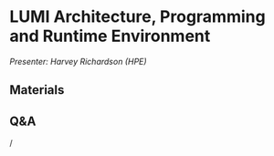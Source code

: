 # LUMI Architecture, Programming and Runtime Environment

*Presenter: Harvey Richardson (HPE)*

## Materials

<!--
Temporary location of materials (for the lifetime of the training project):

-   Slides: `/project/project_465001154/Slides/HPE/01_Architecture_PE_modules_slurm.pdf`
-->

<!--
Archived materials on LUMI:

-   Slides: `/appl/local/training/paow-20240611/files/LUMI-paow-20240611-1_01_Architecture_PE_modules_slurm.pdf`

-   Recording: `/appl/local/training/paow-20240611/recordings/1_01_HPE_PE.mp4`

These materials can only be distributed to actual users of LUMI (active user account).
-->


## Q&A

/
